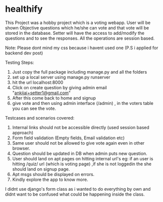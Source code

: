 # healthify
This Project was a hobby project which is a voting webapp. User will be shown Objective questions which he/she can vote and that vote will be stored in the database. 
Setter will have the access to add/modify the questions and to see the responses.
All the operations are session based.

Note: Please dont mind my css because i havent used one (P.S i applied for backend dev post)<br>

Testing Steps:<br>
1. Just copy the full package including manage.py and all the folders<br>
2. set up a local server using manage.py runserver<br>
3. hit the url localhost:8000<br>
4. Click on create question by giving admin email "ankijai+setter1@gmail.com" <br>
5. After this come back to home and signup <br>
6. give vote and then using admin interface (/admin) , in the voters table you can see the vote.<br>

Testcases and scenarios covered:<br>
1. Internal links should not be accessible directly (used session based approach)<br>
2. Form field validation (Empty fields, Email validation etc)<br>
3. Same user should not be allowed to give vote again even in other browser.<br>
4. Question should be updated in DB when admin puts new question.<br>
5. User should land on apt pages on hitting internal url's eg: if an user is hitting /quiz/ url (which is voting page) ,if she is not loggedin the she should land on signup page.<br>
6. Apt msgs should be displayed on errors.<br>
7. Kindly explore the app to know more.<br>

I didnt use django's form class as i wanted to do everything by own and didnt want to be confused what could be happening inside the class.
